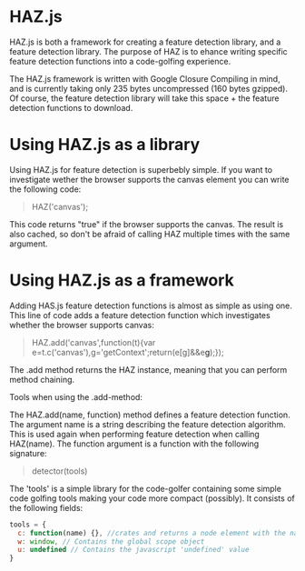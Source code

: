 HAZ.js
======

HAZ.js is both a framework for creating a feature detection library, and a feature detection library. The purpose of HAZ is to ehance writing specific feature detection functions into a code-golfing experience.

The HAZ.js framework is written with Google Closure Compiling in mind, and is currently taking only 235 bytes uncompressed (160 bytes gzipped). Of course, the feature detection library will take this space + the feature detection functions to download.



Using HAZ.js as a library
======

Using HAZ.js for feature detection is superbebly simple. If you want to investigate wether the browser supports the canvas element you can write the following code:

> HAZ('canvas');

This code returns "true" if the browser supports the canvas. The result is also cached, so don't be afraid of calling HAZ multiple times with the same argument.

Using HAZ.js as a framework
======

Adding HAS.js feature detection functions is almost as simple as using one. This line of code adds a feature detection function which investigates whether the browser supports canvas:

> HAZ.add('canvas',function(t){var e=t.c('canvas'),g='getContext';return(e[g]&&e[g]('2d'));});

The .add method returns the HAZ instance, meaning that you can perform method chaining.

Tools when using the .add-method:

The HAZ.add(name, function) method defines a feature detection function. The argument name is a string describing the feature detection algorithm. This is used again when performing feature detection when calling HAZ(name). The function argument is a function with the following signature:

> detector(tools)

The 'tools' is a simple library for the code-golfer containing some simple code golfing tools making your code more compact (possibly). It consists of the following fields:

```javascript
tools = {
  c: function(name) {}, //crates and returns a node element with the name name
  w: window, // Contains the global scope object
  u: undefined // Contains the javascript 'undefined' value
}
```
